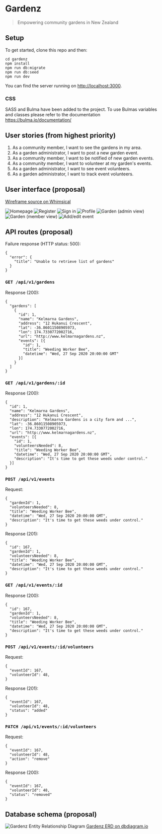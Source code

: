 # Gardenz

> Empowering community gardens in New Zealand

## Setup

To get started, clone this repo and then:

```
cd gardenz
npm install
npm run db:migrate
npm run db:seed
npm run dev
```

You can find the server running on [http://localhost:3000](http://localhost:3000).

### CSS
SASS and Bulma have been added to the project. To use Bulmas variables and classes please refer to the documentation https://bulma.io/documentation/

## User stories (from highest priority)

1. As a community member, I want to see the gardens in my area.
1. As a garden administrator, I want to post a new garden event.
1. As a community member, I want to be notified of new garden events.
1. As a community member, I want to volunteer at my garden's events.
1. As a garden administrator, I want to see event volunteers.
1. As a garden administrator, I want to track event volunteers.


## User interface (proposal)

[Wireframe source on Whimsical](https://whimsical.com/Rf7Fo4MEMGxm5eLQ4uLYTA)

![Homepage](docs/home.png)
![Register](docs/register.png)
![Sign in](docs/sign-in.png)
![Profile](docs/profile.png)
![Garden (admin view)](docs/garden-admin.png)
![Garden (member view)](docs/garden-member.png)
![Add/edit event](docs/add-edit-event.png)


## API routes (proposal)

Failure response (HTTP status: 500):

```
{
  "error": {
    "title": "Unable to retrieve list of gardens"
  }
}
```

### `GET /api/v1/gardens`

Response (200):

```
{
  "gardens": [
    {
      "id": 1,
      "name": "Kelmarna Gardens",
      "address": "12 Hukanui Crescent",
      "lat": -36.86011508905973,
      "lon": 174.7330772002716,
      "url": "http://www.kelmarnagardens.nz",
      "events": [{
        "id": 1,
        "title": "Weeding Worker Bee",
        "datetime": "Wed, 27 Sep 2020 20:00:00 GMT"
      }]
    }
  ]
}
```


### `GET /api/v1/gardens/:id`

Response (200):

```
{
  "id": 1,
  "name": "Kelmarna Gardens",
  "address": "12 Hukanui Crescent",
  "description": "Kelmarna Gardens is a city farm and ...",
  "lat": -36.86011508905973,
  "lon": 174.7330772002716,
  "url": "http://www.kelmarnagardens.nz",
  "events": [{
    "id": 1,
    "volunteersNeeded": 8,
    "title": "Weeding Worker Bee",
    "datetime": "Wed, 27 Sep 2020 20:00:00 GMT",
    "description": "It's time to get these weeds under control."
  }]
}
```

### `POST /api/v1/events`

Request:

```
{
  "gardenId": 1,
  "volunteersNeeded": 8,
  "title": "Weeding Worker Bee",
  "datetime": "Wed, 27 Sep 2020 20:00:00 GMT",
  "description": "It's time to get these weeds under control."
}
```

Response (201):

```
{
  "id": 167,
  "gardenId": 1,
  "volunteersNeeded": 8,
  "title": "Weeding Worker Bee",
  "datetime": "Wed, 27 Sep 2020 20:00:00 GMT",
  "description": "It's time to get these weeds under control."
}
```

### `GET /api/v1/events/:id`

Response (200):

```
{
  "id": 167,
  "gardenId": 1,
  "volunteersNeeded": 8,
  "title": "Weeding Worker Bee",
  "datetime": "Wed, 27 Sep 2020 20:00:00 GMT",
  "description": "It's time to get these weeds under control."
}
```

### `POST /api/v1/events/:id/volunteers`

Request:

```
{
  "eventId": 167,
  "volunteerId": 48,
}
```

Response (201):

```
{
  "eventId": 167,
  "volunteerId": 48,
  "status": "added"
}
```

### `PATCH /api/v1/events/:id/volunteers`

Request:

```
{
  "eventId": 167,
  "volunteerId": 48,
  "action": "remove"
}
```

Response (200):

```
{
  "eventId": 167,
  "volunteerId": 48,
  "status": "removed"
}
```

## Database schema (proposal)

![Gardenz Entity Relationship Diagram](docs/erd.png)
[Gardenz ERD on dbdiagram.io](https://dbdiagram.io/d/5f61c9407da1ea736e2e0bda)

